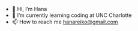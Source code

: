 - 👋 Hi, I’m Hana
- 🌱 I’m currently learning coding at UNC Charlotte
- 📫 How to reach me hanareiko@gmail.com

<!---
hluckyr/hluckyr is a ✨ special ✨ repository because its `README.md` (this file) appears on your GitHub profile.
You can click the Preview link to take a look at your changes.
--->
